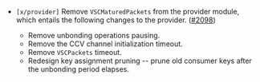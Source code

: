 - `[x/provider]` Remove `VSCMaturedPackets` from the provider module, which entails the following 
  changes to the provider. 
  ([\#2098](https://github.com/cosmos/interchain-security/pull/2098))

  - Remove unbonding operations pausing. 
  - Remove the CCV channel initialization timeout.
  - Remove `VSCPackets` timeout.
  - Redesign key assignment pruning -- prune old consumer keys after the unbonding period elapses.
